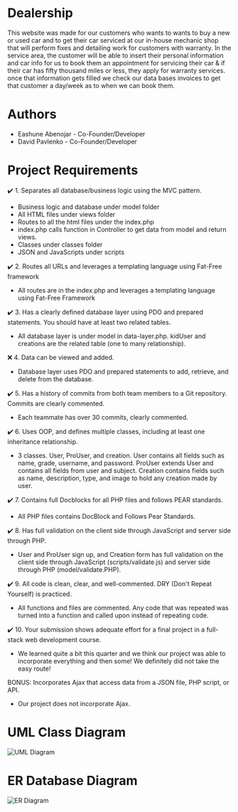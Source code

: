 # Dealership
This website was made for our customers who wants to wants to buy a new or used car and to get their car serviced at our in-house mechanic shop that will perform fixes and detailing work for customers with warranty. In the service area, the customer will be able to insert their personal information and car info for us to book them an appointment for servicing their car & if their car has fifty thousand miles or less, they apply for warranty services. once that information gets filled we check our data bases invoices to get that customer a day/week as to when we can book them.
# Authors
* Eashune Abenojar - Co-Founder/Developer
* David Pavlenko - Co-Founder/Developer
# Project Requirements
✔️ 1. Separates all database/business logic using the MVC pattern.
* Business logic and database under model folder
* All HTML files under views folder
* Routes to all the html files under the index.php
* index.php calls function in Controller to get data from model and return views.
* Classes under classes folder
* JSON and JavaScripts under scripts

✔️ 2. Routes all URLs and leverages a templating language using Fat-Free framework
* All routes are in the index.php and leverages a templating language using Fat-Free Framework

✔️ 3. Has a clearly defined database layer using PDO and prepared statements. You should have at least two related tables.
* All database layer is under model in data-layer.php. kidUser and creations are the related table (one to many relationship).

❌ 4. Data can be viewed and added.
* Database layer uses PDO and prepared statements to add, retrieve, and delete from the database.

✔️ 5. Has a history of commits from both team members to a Git repository. Commits are clearly commented.
* Each teammate has over 30 commits, clearly commented.

✔️ 6. Uses OOP, and defines multiple classes, including at least one inheritance relationship.
* 3 classes. User, ProUser, and creation. User contains all fields such as name, grade, username, and password. ProUser extends User and contains all fields from user and subject. Creation contains fields such as name, description, type, and image to hold any creation made by user.

✔️ 7. Contains full Docblocks for all PHP files and follows PEAR standards.
* All PHP files contains DocBlock and Follows Pear Standards.

✔️ 8. Has full validation on the client side through JavaScript and server side through PHP.
* User and ProUser sign up, and Creation form has full validation on the client side through JavaScript (scripts/validate.js) and server side through PHP (model/validate.PHP).

✔️ 9. All code is clean, clear, and well-commented. DRY (Don't Repeat Yourself) is practiced.
* All functions and files are commented. Any code that was repeated was turned into a function and called upon instead of repeating code.

✔️ 10. Your submission shows adequate effort for a final project in a full-stack web development course.
* We learned quite a bit this quarter and we think our project was able to incorporate everything and then some! We definitely did not take the easy route!

BONUS: Incorporates Ajax that access data from a JSON file, PHP script, or API.
* Our project does not incorporate Ajax.

# UML Class Diagram
![UML Diagram](https://eabenojar.greenriverdev.com/328/dealership_project/diagram_img/UML.jpg)

# ER Database Diagram
![ER Diagram](https://eabenojar.greenriverdev.com/328/dealership_project/diagram_img/ER.jpg)
